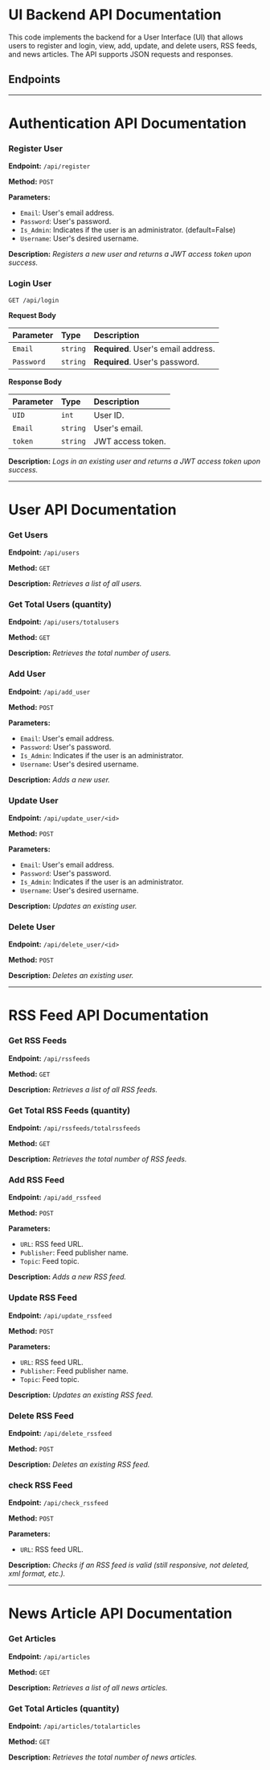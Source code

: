# UI Backend API Documentation

This code implements the backend for a User Interface (UI) that allows users to register and login, view, add, update,
and delete users, RSS feeds, and news articles. The API supports JSON requests and responses.

## Endpoints

---

# Authentication API Documentation

### Register User

**Endpoint:** `/api/register`

**Method:** `POST`

**Parameters:**

- `Email`: User's email address.
- `Password`: User's password.
- `Is_Admin`: Indicates if the user is an administrator. (default=False)
- `Username`: User's desired username.

**Description:** _Registers a new user and returns a JWT access token upon success._

### Login User

```http
GET /api/login
```

**Request Body**

| Parameter  | Type     | Description                         |
|:-----------|:---------|:------------------------------------|
| `Email`    | `string` | **Required**. User's email address. |
| `Password` | `string` | **Required**. User's password.      |

**Response Body**

| Parameter | Type     | Description       |
|:----------|:---------|:------------------|
| `UID`     | `int`    | User ID.          |
| `Email`   | `string` | User's email.     |
| `token`   | `string` | JWT access token. |


**Description:** _Logs in an existing user and returns a JWT access token upon success._

---

# User API Documentation

### Get Users

**Endpoint:** `/api/users`

**Method:** `GET`

**Description:** _Retrieves a list of all users._

### Get Total Users (quantity)

**Endpoint:** `/api/users/totalusers`

**Method:** `GET`

**Description:** _Retrieves the total number of users._

### Add User

**Endpoint:** `/api/add_user`

**Method:** `POST`

**Parameters:**

- `Email`: User's email address.
- `Password`: User's password.
- `Is_Admin`: Indicates if the user is an administrator.
- `Username`: User's desired username.

**Description:** _Adds a new user._

### Update User

**Endpoint:** `/api/update_user/<id>`

**Method:** `POST`

**Parameters:**

- `Email`: User's email address.
- `Password`: User's password.
- `Is_Admin`: Indicates if the user is an administrator.
- `Username`: User's desired username.

**Description:** _Updates an existing user._

### Delete User

**Endpoint:** `/api/delete_user/<id>`

**Method:** `POST`

**Description:** _Deletes an existing user._

---

# RSS Feed API Documentation

### Get RSS Feeds

**Endpoint:** `/api/rssfeeds`

**Method:** `GET`

**Description:** _Retrieves a list of all RSS feeds._

### Get Total RSS Feeds (quantity)

**Endpoint:** `/api/rssfeeds/totalrssfeeds`

**Method:** `GET`

**Description:** _Retrieves the total number of RSS feeds._

### Add RSS Feed

**Endpoint:** `/api/add_rssfeed`

**Method:** `POST`

**Parameters:**

- `URL`: RSS feed URL.
- `Publisher`: Feed publisher name.
- `Topic`: Feed topic.

**Description:** _Adds a new RSS feed._

### Update RSS Feed

**Endpoint:** `/api/update_rssfeed`

**Method:** `POST`

**Parameters:**

- `URL`: RSS feed URL.
- `Publisher`: Feed publisher name.
- `Topic`: Feed topic.

**Description:** _Updates an existing RSS feed._

### Delete RSS Feed

**Endpoint:** `/api/delete_rssfeed`

**Method:** `POST`

**Description:** _Deletes an existing RSS feed._

### check RSS Feed

**Endpoint:** `/api/check_rssfeed`

**Method:** `POST`

**Parameters:**

- `URL`: RSS feed URL.

**Description:** _Checks if an RSS feed is valid (still responsive, not deleted, xml format, etc.)._

---

# News Article API Documentation

### Get Articles

**Endpoint:** `/api/articles`

**Method:** `GET`

**Description:** _Retrieves a list of all news articles._

### Get Total Articles (quantity)

**Endpoint:** `/api/articles/totalarticles`

**Method:** `GET`

**Description:** _Retrieves the total number of news articles._